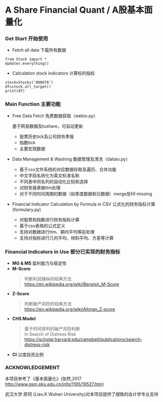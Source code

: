 # A Share Financial Quant / A股基本面量化


### Get Start 开始使用

* Fetch all data 下载所有数据

<pre><code>from Stock import *
Updater.everything()
</pre></code>

* Calculation stock indicators 计算标的指标

<pre><code>stock=Stocks('000678')
df=stock.all_target()
print(df)
</pre></code>

    
### Main Function 主要功能


* Free Data Fetch 免费数据获取（webio.py）

    基于网易数据及tushare，可自动更新
    * 股票历史tick及公司财务季报
    * 指数tick
    * 主要宏观数据

* Data Management & Washing 数据管理及清洗（dataio.py）
    * 基于csv文件系统的对应数据存取及遍历、合并功能
    * 中文字段名转化为英文标准名称
    * 不同表中同名列的自动化比较和选择
    * 对财务报表做ttm处理
    * 对于不同时间周期的数据（如季度数据和日数据）merge及fill missing
    

* Financial Indicator Calculation by Formula in CSV 公式化的财务指标计算(formulary.py)
    * 对股票和指数进行财务指标计算
    * 基于csv表格的公式定义
    * 支持对数据进行ttm、期内平均等前处理
    * 支持对指标进行几何平均、倾斜平均、方差等计算

    
### Financial Indicators in Use 部分已实现的财务指标

* __MG & MS__ 
    盈利能力与稳定性
* __M-Score__ 
    >判断利润操纵的经典方法  
    <https://en.wikipedia.org/wiki/Beneish_M-Score>
* __Z-Score__ 
    >判断破产风险的经典方法   
    <https://en.wikipedia.org/wiki/Altman_Z-score>
* __CHS Model__ 
    >基于时间序列的破产风险判断    
    In Search of Distress Risk 
    <https://scholar.harvard.edu/campbell/publications/search-distress-risk>
* __CI__    过度投资比例

### ACKNOWLEDGEMENT

本项目参考了《基本面量化》(张然,2017 <http://www.gsm.pku.edu.cn/info/1195/19527.htm>)

武汉大学 廖珂 (Liao,K  Wuhan University)对本项目提供了细致的会计学专业支持

